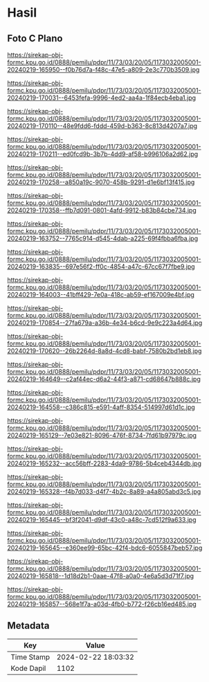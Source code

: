 # Hasil

## Foto C Plano

https://sirekap-obj-formc.kpu.go.id/0888/pemilu/pdpr/11/73/03/20/05/1173032005001-20240219-165950--f0b76d7a-f48c-47e5-a809-2e3c770b3509.jpg

https://sirekap-obj-formc.kpu.go.id/0888/pemilu/pdpr/11/73/03/20/05/1173032005001-20240219-170031--6453fefa-9996-4ed2-aa4a-1f84ecb4eba1.jpg

https://sirekap-obj-formc.kpu.go.id/0888/pemilu/pdpr/11/73/03/20/05/1173032005001-20240219-170110--48e9fdd6-fddd-459d-b363-8c813d4207a7.jpg

https://sirekap-obj-formc.kpu.go.id/0888/pemilu/pdpr/11/73/03/20/05/1173032005001-20240219-170211--ed0fcd9b-3b7b-4dd9-af58-b996106a2d62.jpg

https://sirekap-obj-formc.kpu.go.id/0888/pemilu/pdpr/11/73/03/20/05/1173032005001-20240219-170258--a850a19c-9070-458b-9291-d1e6bf13f415.jpg

https://sirekap-obj-formc.kpu.go.id/0888/pemilu/pdpr/11/73/03/20/05/1173032005001-20240219-170358--ffb7d091-0801-4afd-9912-b83b84cbe734.jpg

https://sirekap-obj-formc.kpu.go.id/0888/pemilu/pdpr/11/73/03/20/05/1173032005001-20240219-163752--7765c914-d545-4dab-a225-69f4fbba6fba.jpg

https://sirekap-obj-formc.kpu.go.id/0888/pemilu/pdpr/11/73/03/20/05/1173032005001-20240219-163835--697e56f2-ff0c-4854-a47c-67cc67f7fbe9.jpg

https://sirekap-obj-formc.kpu.go.id/0888/pemilu/pdpr/11/73/03/20/05/1173032005001-20240219-164003--41bff429-7e0a-418c-ab59-ef167009e4bf.jpg

https://sirekap-obj-formc.kpu.go.id/0888/pemilu/pdpr/11/73/03/20/05/1173032005001-20240219-170854--27fa679a-a36b-4e34-b6cd-9e9c223a4d64.jpg

https://sirekap-obj-formc.kpu.go.id/0888/pemilu/pdpr/11/73/03/20/05/1173032005001-20240219-170620--26b2264d-8a8d-4cd8-babf-7580b2bd1eb8.jpg

https://sirekap-obj-formc.kpu.go.id/0888/pemilu/pdpr/11/73/03/20/05/1173032005001-20240219-164649--c2af44ec-d6a2-44f3-a871-cd68647b888c.jpg

https://sirekap-obj-formc.kpu.go.id/0888/pemilu/pdpr/11/73/03/20/05/1173032005001-20240219-164558--c386c815-e591-4aff-8354-514997d61d1c.jpg

https://sirekap-obj-formc.kpu.go.id/0888/pemilu/pdpr/11/73/03/20/05/1173032005001-20240219-165129--7e03e821-8096-476f-8734-7fd61b97979c.jpg

https://sirekap-obj-formc.kpu.go.id/0888/pemilu/pdpr/11/73/03/20/05/1173032005001-20240219-165232--acc56bff-2283-4da9-9786-5b4ceb4344db.jpg

https://sirekap-obj-formc.kpu.go.id/0888/pemilu/pdpr/11/73/03/20/05/1173032005001-20240219-165328--f4b7d033-d4f7-4b2c-8a89-a4a805abd3c5.jpg

https://sirekap-obj-formc.kpu.go.id/0888/pemilu/pdpr/11/73/03/20/05/1173032005001-20240219-165445--bf3f2041-d9df-43c0-a48c-7cd512f9a633.jpg

https://sirekap-obj-formc.kpu.go.id/0888/pemilu/pdpr/11/73/03/20/05/1173032005001-20240219-165645--e360ee99-65bc-42f4-bdc6-6055847beb57.jpg

https://sirekap-obj-formc.kpu.go.id/0888/pemilu/pdpr/11/73/03/20/05/1173032005001-20240219-165818--1d18d2b1-0aae-47f8-a0a0-4e6a5d3d71f7.jpg

https://sirekap-obj-formc.kpu.go.id/0888/pemilu/pdpr/11/73/03/20/05/1173032005001-20240219-165857--568e1f7a-a03d-4fb0-b772-f26cb16ed485.jpg


## Metadata

| Key        | Value               |
| ---------- | ------------------- |
| Time Stamp | 2024-02-22 18:03:32 |
| Kode Dapil | 1102                |



